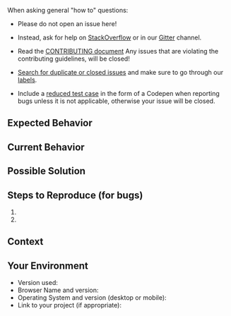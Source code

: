 <!-- Before opening an issue here make sure, that you have read the template completely through -->

When asking general "how to" questions:

- Please do not open an issue here!
- Instead, ask for help on [StackOverflow](stackoverflow.com/questions/tagged/materialize) or in our [Gitter](https://gitter.im/Dogfalo/materialize) channel.

- Read the [CONTRIBUTING document](https://github.com/Dogfalo/materialize/blob/master/CONTRIBUTING.md) Any issues that are violating the contributing guidelines, will be closed!
- [Search for duplicate or closed issues](https://github.com/Dogfalo/materialize/issues?utf8=%E2%9C%93&q=is%3Aissue) and make sure to go through our [labels](https://github.com/Dogfalo/materialize/labels).
- Include a [reduced test case](https://css-tricks.com/reduced-test-cases/) in the form of a Codepen when reporting bugs unless it is not applicable, otherwise your issue will be closed.

<!--- Provide a general summary of the issue in the Title above. -->

## Expected Behavior
<!--- If you're describing a bug, tell us what should happen. -->

<!--- If you're suggesting a change/improvement, tell us how it should work and post a link to the corresponding [material design specification](https://material.io/guidelines/components/). -->

## Current Behavior
<!--- If describing a bug, tell us what happens instead of the expected behavior. -->

<!--- If suggesting a change/improvement, explain the difference from current behavior. -->

## Possible Solution
<!--- Not obligatory, but suggest a fix/reason for the bug, -->
<!--- or ideas how to implement the addition or change. -->

## Steps to Reproduce (for bugs)
<!--- Provide a link to a live example, or an unambiguous set of steps to reproduce this bug. -->
<!--- Include code to reproduce, if relevant. -->
1.
2.

## Context
<!--- How has this issue affected you? What are you trying to accomplish? -->
<!--- Providing context helps us come up with a solution that is most useful in the real world. -->

## Your Environment
<!--- Include as many relevant details about the environment you experienced the bug in. -->
<!--- Without a version number, your issue will be closed. -->
* Version used:
* Browser Name and version:
* Operating System and version (desktop or mobile):
* Link to your project (if appropriate):
